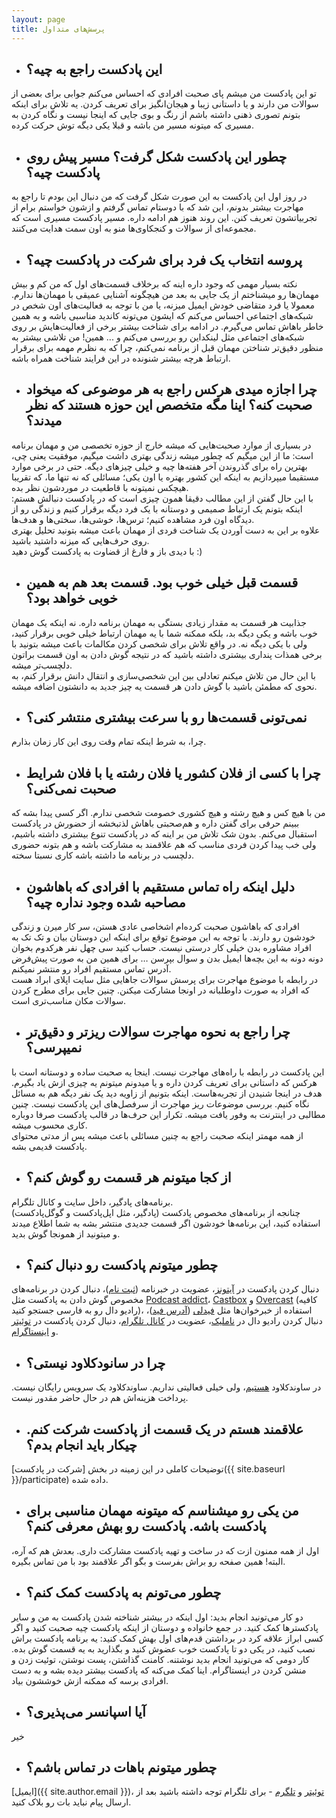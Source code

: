 ```yaml
---
layout: page
title: پرسش‌های متداول
---
```

- ## این پادکست راجع به چیه؟
تو این پادکست من میشم پای صحبت افرادی که احساس می‌کنم جوابی برای بعضی از سوالات من دارند و یا داستانی زیبا و هیجان‌انگیز برای تعریف کردن. یه تلاش برای اینکه بتونم تصوری ذهنی داشته باشم از رنگ و بوی جایی که اینجا نیست و نگاه کردن به مسیری که میتونه مسیر من باشه و قبلا یکی دیگه توش حرکت کرده.  

- ## چطور این پادکست شکل گرفت؟ مسیر پیش روی پادکست چیه؟
در روز اول این پادکست به این صورت شکل گرفت که من دنبال این بودم تا راجع به مهاجرت بیشتر بدونم، این شد که با دوستام تماس گرفتم و ازشون خواستم برام از تجربیاتشون تعریف کنن. این روند هنوز هم ادامه داره. مسیر پادکست مسیری است که مجموعه‌ای از سوالات و کنجکاوی‌ها منو به اون سمت هدایت می‌کنند.

- ## پروسه انتخاب یک فرد برای شرکت در پادکست چیه؟
نکته بسیار مهمی که وجود داره اینه که برخلاف قسمت‌های اول که من کم و بیش مهمان‌ها رو میشناختم از یک جایی به بعد من هیچگونه آشنایی عمیقی با مهمان‌ها ندارم. معمولا یا فرد متقاضی خودش ایمیل میزنه، یا من با توجه به فعالیت‌های اون شخص در شبکه‌های اجتماعی احساس می‌کنم که ایشون می‌تونه کاندید مناسبی باشه و به همین خاطر باهاش تماس می‌گیرم. در ادامه برای شناخت بیشتر برخی از فعالیت‌هایش بر روی شبکه‌های اجتماعی مثل لینکداین رو بررسی می‌کنم و ... همین! من تلاشی بیشتر به منظور دقیق‌تر شناختن مهمان قبل از برنامه نمی‌کنم، چرا که به نظرم مهمه برای برقرار ارتباط هرچه بیشتر شنونده در این فرایند شناخت همراه باشه.

- ## چرا اجازه میدی هرکس راجع به هر موضوعی که میخواد صحبت کنه؟ اینا مگه متخصص این حوزه هستند که نظر میدند؟
در بسیاری از موارد صحبت‌هایی که میشه خارج از حوزه تخصصی من و مهمان برنامه است: ما از این میگیم که چطور میشه زندگی بهتری داشت میگیم، موفقیت یعنی چی، بهترین راه برای گذروندن آخر هفته‌ها چیه و خیلی چیزهای دیگه. حتی در برخی موارد مستقیما میپردازیم به اینکه این کشور بهتره یا اون یکی؛ مسائلی که نه تنها ما، که تقریبا هیچکس نمیتونه با قاطعیت در موردشون نظر بده.  
با این حال گفتن از این مطالب دقیقا همون چیزی است که در پادکست دنبالش هستم: اینکه بتونم یک ارتباط صمیمی و دوستانه با یک فرد دیگه برقرار کنیم و زندگی رو از دیدگاه اون فرد مشاهده کنیم؛ ترس‌ها، خوشی‌ها، سختی‌ها و هدف‌ها.  
علاوه بر این به دست آوردن یک شناخت فردی از مهمان باعث میشه بتونید تحلیل بهتری روی حرف‌هایی که میزنه داشتید باشید.  
با دیدی باز و فارغ از قضاوت به پادکست گوش دهید :)

- ## قسمت قبل خیلی خوب بود. قسمت بعد هم به همین خوبی خواهد بود؟
جذابیت هر قسمت به مقدار زیادی بستگی به مهمان برنامه داره. نه اینکه یک مهمان خوب باشه و یکی دیگه بد، بلکه ممکنه شما با یه مهمان ارتباط خیلی خوبی برقرار کنید، ولی با یکی دیگه نه. در واقع تلاش برای شخصی کردن مکالمات باعث میشه بتونید با برخی همذات پنداری بیشتری داشته باشید که در نتیجه گوش دادن به اون قسمت براتون دلچسب‌تر میشه.  
با این حال من تلاش میکنم تعادلی بین این شخصی‌سازی و انتقال دانش برقرار کنم، به نحوی که مطمئن باشید با گوش دادن هر قسمت یه چیز جدید به دانشتون اضافه میشه.

- ## نمی‌تونی قسمت‌ها رو با سرعت بیشتری منتشر کنی؟
چرا، به شرط اینکه تمام وقت روی این کار زمان بذارم.

- ## چرا با کسی از فلان کشور یا فلان رشته یا با فلان شرایط صحبت نمی‌کنی؟
من با هیچ کس و هیچ رشته و هیچ کشوری خصومت شخصی ندارم. اگر کسی پیدا بشه که ببینم حرفی برای گفتن داره و هم‌صحبتی باهاش لذتبخشه از حضورش در پادکست استقبال می‌کنم. بدون شک تلاش من بر اینه که در پادکست تنوع بیشتری داشته باشیم، ولی خب پیدا کردن فردی مناسب که هم علاقمند به مشارکت باشه و هم بتونه حضوری دلچسب در برنامه ما داشته باشه کاری نسبتا سخته.

- ## دلیل اینکه راه تماس مستقیم با افرادی که باهاشون مصاحبه شده وجود نداره چیه؟
افرادی که باهاشون صحبت کرده‌ام اشخاصی عادی هستن، سر کار میرن و زندگی خودشون رو دارند. با توجه به این موضوع توقع برای اینکه این دوستان بیان و تک تک به افراد مشاوره بدن خیلی کار درستی نیست. حساب کنید سی چهل نفر هرکدوم بخوان دونه دونه به این بچه‌ها ایمیل بدن و سوال بپرسن … برای همین من به صورت پیش‌فرض آدرس تماس مستقیم افراد رو منتشر نمیکنم.  
در رابطه با موضوع مهاجرت برای پرسش سوالات جاهایی مثل سایت اپلای ابراد هست که افراد به صورت داوطلبانه در اونجا مشارکت میکنن. چنین جایی برای مطرح کردن سوالات مکان مناسب‌تری است.

- ## چرا راجع به نحوه مهاجرت سوالات ریزتر و دقیق‌تر نمیپرسی؟
این پادکست در رابطه با راه‌های مهاجرت نیست. اینجا یه صحبت ساده و دوستانه است با هرکس که داستانی برای تعریف کردن داره و یا میدونم میتونم یه چیزی ازش یاد بگیرم. هدف در اینجا شنیدن از تجربه‌هاست. اینکه بتونیم از زاویه دید یک نفر دیگه هم به مسائل نگاه کنیم. بررسی موضوعات ریز مهاجرت از سرفصل‌های این پادکست نیست. چنین مطالبی در اینترنت به وفور یافت میشه. تکرار این حرف‌ها در قالب پادکست صرفا دوباره کاری محسوب میشه.  
از همه مهمتر اینکه صحبت راجع به چنین مسائلی باعث میشه پس از مدتی محتوای پادکست قدیمی بشه.

- ## از کجا میتونم هر قسمت رو گوش کنم؟
برنامه‌های پادگیر، داخل سایت و کانال تلگرام.  
چنانجه از برنامه‌های مخصوص پادکست (پادگیر، مثل اپل‌پادکست و گوگل‌پادکست) استفاده کنید، این برنامه‌ها خودشون اگر قسمت جدیدی منتشر بشه به شما اطلاع میدند و میتونید از همونجا گوش بدید.

- ## چطور میتونم پادکست رو دنبال کنم؟
دنبال کردن پادکست در [آیتونز](https://apple.co/2go4xdT)، عضویت در خبرنامه ([ثبت نام](https://eepurl.com/cVyx_r))، دنبال کردن در برنامه‌های مخصوص گوش دادن به پادکست مثل [Podcast addict](https://play.google.com/store/apps/details?id=com.bambuna.podcastaddict&hl=en)، [Castbox](https://castbox.fm/) و [Overcast](https://overcast.fm/) (کافیه رادیو دال رو به فارسی جستجو کنید)،
استفاده از خبرخوان‌ها مثل [فیدلی](https://feedly.com) ([آدرس فید]({{site.baseurl}}/podcast.rss))، دنبال کردن رادیو دال در [ناملیک](https://namlik.me/channel/%D8%B1%D8%A7%D8%AF%DB%8C%D9%88%20%D8%AF%D8%A7%D9%84)، عضویت در [کانال تلگرام](https://t.me/radioDaal)، دنبال کردن پادکست در [توئیتر](https://twitter.com/radioDaal) و [اینستاگرام](https://www.instagram.com/radioDaal).

- ## چرا در سانودکلاود نیستی؟
در ساوندکلاود [هستیم](https://soundcloud.com/arashthr/sets/radio-daal)، ولی خیلی فعالیتی نداریم. ساوندکلاود یک سرویس رایگان نیست. پرداخت هزینه‌اش هم در حال حاضر مقدور نیست.

- ## علاقمند هستم در یک قسمت از پادکست شرکت کنم. چیکار باید انجام بدم؟
توضیحات کاملی در این زمینه در بخش [شرکت در پادکست]({{ site.baseurl }}/participate) داده شده.

- ## من یکی رو میشناسم که میتونه مهمان مناسبی برای پادکست باشه. پادکست رو بهش معرفی کنم؟
اول از همه ممنون ازت که در ساخت و تهیه پادکست مشارکت داری. بعدش هم که آره، البته! همین صفحه رو براش بفرست و بگو اگر علاقمند بود با من تماس بگیره.

- ## چطور می‌تونم به پادکست کمک کنم؟
دو کار می‌تونید انجام بدید: اول اینکه در بیشتر شناخته شدن پادکست به من و سایر پادکسترها کمک کنید. در جمع خانواده و دوستان از اینکه پادکست چیه صحبت کنید و اگر کسی ابراز علاقه کرد در برداشتن قدم‌‌های اول بهش کمک کنید: یه برنامه پادکست براش نصب کنید، در یکی دو تا پادکست خوب عضوش کنید و بگذارید به یه قسمت گوش بده.
کار دومی که می‌تونید انجام بدید نوشتنه. کامنت گذاشتن، پست نوشتن، توئیت زدن و منشن کردن در اینستاگرام. اینا کمک می‌کنه که پادکست بیشتر دیده بشه و به دست افرادی برسه که ممکنه ازش خوششون بیاد.  

- ## آیا اسپانسر می‌پذیری؟
خیر

- ## چطور میتونم باهات در تماس باشم؟
[ایمیل]({{ site.author.email }})، [توئیتر](https://twitter.com/radioDaal) و [تلگرم](https://t.me/radioDaalBot) - برای تلگرام توجه داشته باشید بعد از ارسال پیام نباید بات رو بلاک کنید.
